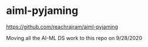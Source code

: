 # aiml-pyjaming

https://github.com/reachrajram/aiml-pyjaming

Moving all the AI-ML DS work to this repo on 9/28/2020
